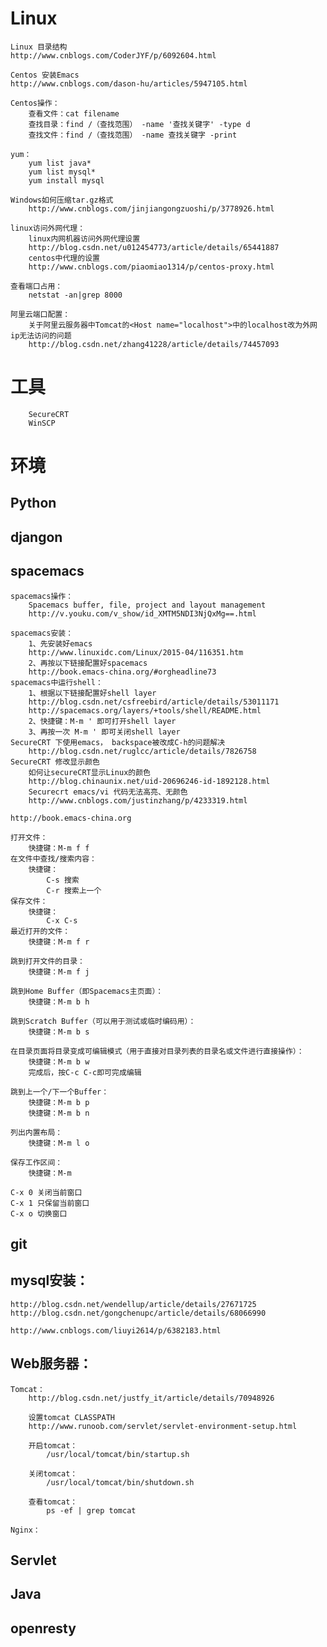 # Linux
	Linux 目录结构
	http://www.cnblogs.com/CoderJYF/p/6092604.html

	Centos 安装Emacs
	http://www.cnblogs.com/dason-hu/articles/5947105.html

	Centos操作：
		查看文件：cat filename
		查找目录：find /（查找范围） -name '查找关键字' -type d
		查找文件：find /（查找范围） -name 查找关键字 -print

	yum：
		yum list java*
		yum list mysql*
		yum install mysql
		
	Windows如何压缩tar.gz格式
		http://www.cnblogs.com/jinjiangongzuoshi/p/3778926.html
		
	linux访问外网代理：
		linux内网机器访问外网代理设置
		http://blog.csdn.net/u012454773/article/details/65441887
		centos中代理的设置
		http://www.cnblogs.com/piaomiao1314/p/centos-proxy.html
		
	查看端口占用：
		netstat -an|grep 8000
		
	阿里云端口配置：
		关于阿里云服务器中Tomcat的<Host name="localhost">中的localhost改为外网ip无法访问的问题
		http://blog.csdn.net/zhang41228/article/details/74457093
		
		
# 工具
		SecureCRT
		WinSCP
		
# 环境
## Python
## djangon
	
## spacemacs
	spacemacs操作：
		Spacemacs buffer, file, project and layout management
		http://v.youku.com/v_show/id_XMTM5NDI3NjQxMg==.html

	spacemacs安装：
		1、先安装好emacs
		http://www.linuxidc.com/Linux/2015-04/116351.htm
		2、再按以下链接配置好spacemacs
		http://book.emacs-china.org/#orgheadline73
	spacemacs中运行shell：
		1、根据以下链接配置好shell layer
		http://blog.csdn.net/csfreebird/article/details/53011171
		http://spacemacs.org/layers/+tools/shell/README.html
		2、快捷键：M-m ' 即可打开shell layer
		3、再按一次 M-m ' 即可关闭shell layer
	SecureCRT 下使用emacs， backspace被改成C-h的问题解决
		http://blog.csdn.net/ruglcc/article/details/7826758
	SecureCRT 修改显示颜色
		如何让secureCRT显示Linux的颜色 
		http://blog.chinaunix.net/uid-20696246-id-1892128.html
		Securecrt emacs/vi 代码无法高亮、无颜色
		http://www.cnblogs.com/justinzhang/p/4233319.html
	
	http://book.emacs-china.org
		
	打开文件：
		快捷键：M-m f f
	在文件中查找/搜索内容：
		快捷键：
			C-s 搜索
			C-r 搜索上一个
	保存文件：
		快捷键：
			C-x C-s
	最近打开的文件：
		快捷键：M-m f r
		
	跳到打开文件的目录：
		快捷键：M-m f j
		
	跳到Home Buffer（即Spacemacs主页面）：
		快捷键：M-m b h
		
	跳到Scratch Buffer（可以用于测试或临时编码用）：
		快捷键：M-m b s
	
	在目录页面将目录变成可编辑模式（用于直接对目录列表的目录名或文件进行直接操作）：
		快捷键：M-m b w
		完成后，按C-c C-c即可完成编辑
	
	跳到上一个/下一个Buffer：
		快捷键：M-m b p
		快捷键：M-m b n
		
	列出内置布局：
		快捷键：M-m l o
		
	保存工作区间：
		快捷键：M-m 
		
	C-x 0 关闭当前窗口
	C-x 1 只保留当前窗口
	C-x o 切换窗口

## git
	
	
## mysql安装：
	http://blog.csdn.net/wendellup/article/details/27671725
	http://blog.csdn.net/gongchenupc/article/details/68066990
	
	http://www.cnblogs.com/liuyi2614/p/6382183.html

## Web服务器：
	Tomcat：
		http://blog.csdn.net/justfy_it/article/details/70948926
		
		设置tomcat CLASSPATH
		http://www.runoob.com/servlet/servlet-environment-setup.html
		
		开启tomcat：
			/usr/local/tomcat/bin/startup.sh
			
		关闭tomcat：
			/usr/local/tomcat/bin/shutdown.sh
			
		查看tomcat：
			ps -ef | grep tomcat
			
	Nginx：
		
## Servlet
	
## Java
	
## openresty
